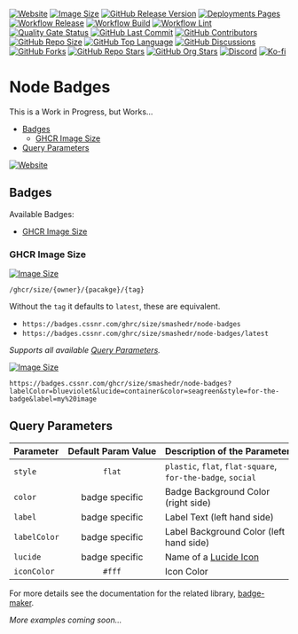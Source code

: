 [![Website](https://img.shields.io/website?url=https%3A%2F%2Fbadges.cssnr.com%2F&up_message=online&down_message=offline&logo=nodedotjs&logoColor=white&label=server)](https://badges.cssnr.com/)
[![Image Size](https://badges.cssnr.com/ghcr/size/smashedr/node-badges)](https://github.com/smashedr/node-badges/pkgs/container/node-badges)
[![GitHub Release Version](https://img.shields.io/github/v/release/smashedr/node-badges?logo=github)](https://github.com/smashedr/node-badges/releases/latest)
[![Deployments Pages](https://img.shields.io/github/deployments/smashedr/node-badges/swarm?logo=portainer&logoColor=white&label=swarm)](https://github.com/smashedr/node-badges/deployments/swarm)
[![Workflow Release](https://img.shields.io/github/actions/workflow/status/smashedr/node-badges/release.yaml?logo=cachet&label=release)](https://github.com/smashedr/node-badges/actions/workflows/release.yaml)
[![Workflow Build](https://img.shields.io/github/actions/workflow/status/smashedr/node-badges/build.yaml?logo=cachet&label=build)](https://github.com/smashedr/node-badges/actions/workflows/build.yaml)
[![Workflow Lint](https://img.shields.io/github/actions/workflow/status/smashedr/node-badges/lint.yaml?logo=cachet&label=lint)](https://github.com/smashedr/node-badges/actions/workflows/lint.yaml)
[![Quality Gate Status](https://sonarcloud.io/api/project_badges/measure?project=smashedr_node-badges&metric=alert_status)](https://sonarcloud.io/summary/new_code?id=smashedr_node-badges)
[![GitHub Last Commit](https://img.shields.io/github/last-commit/smashedr/node-badges?logo=github&label=updated)](https://github.com/smashedr/node-badges/pulse)
[![GitHub Contributors](https://img.shields.io/github/contributors-anon/smashedr/node-badges?logo=github)](https://github.com/smashedr/node-badges/graphs/contributors)
[![GitHub Repo Size](https://img.shields.io/github/repo-size/smashedr/node-badges?logo=bookstack&logoColor=white&label=repo%20size)](https://github.com/smashedr/node-badges?tab=readme-ov-file#readme)
[![GitHub Top Language](https://img.shields.io/github/languages/top/smashedr/node-badges?logo=htmx)](https://github.com/smashedr/node-badges/tree/master/src)
[![GitHub Discussions](https://img.shields.io/github/discussions/smashedr/node-badges?logo=github)](https://github.com/smashedr/node-badges/discussions)
[![GitHub Forks](https://img.shields.io/github/forks/smashedr/node-badges?style=flat&logo=github)](https://github.com/smashedr/node-badges/forks)
[![GitHub Repo Stars](https://img.shields.io/github/stars/smashedr/node-badges?style=flat&logo=github)](https://github.com/smashedr/node-badges/stargazers)
[![GitHub Org Stars](https://img.shields.io/github/stars/cssnr?style=flat&logo=github&label=org%20stars)](https://cssnr.github.io/)
[![Discord](https://img.shields.io/discord/899171661457293343?logo=discord&logoColor=white&label=discord&color=7289da)](https://discord.gg/wXy6m2X8wY)
[![Ko-fi](https://img.shields.io/badge/Ko--fi-72a5f2?logo=kofi&label=support)](https://ko-fi.com/cssnr)

# Node Badges

This is a Work in Progress, but Works...

- [Badges](#badges)
  - [GHCR Image Size](#ghcr-image-size)
- [Query Parameters](#query-parameters)

[![Website](https://img.shields.io/website?url=https%3A%2F%2Fbadges.cssnr.com%2F&up_message=online&down_message=offline&style=for-the-badge&logo=nodedotjs&logoColor=white&label=server)](https://badges.cssnr.com/)

## Badges

Available Badges:

- [GHCR Image Size](#ghcr-image-size)

### GHCR Image Size

[![Image Size](https://badges.cssnr.com/ghcr/size/smashedr/node-badges)](https://github.com/smashedr/node-badges/pkgs/container/node-badges)

`/ghcr/size/{owner}/{pacakge}/{tag}`

Without the `tag` it defaults to `latest`, these are equivalent.

- `https://badges.cssnr.com/ghrc/size/smashedr/node-badges`
- `https://badges.cssnr.com/ghrc/size/smashedr/node-badges/latest`

_Supports all available [Query Parameters](#query-parameters)._

[![Image Size](https://badges.cssnr.com/ghcr/size/smashedr/node-badges?labelColor=blueviolet&lucide=container&color=seagreen&style=for-the-badge&label=my%20image)](#query-parameters)

```text
https://badges.cssnr.com/ghcr/size/smashedr/node-badges?labelColor=blueviolet&lucide=container&color=seagreen&style=for-the-badge&label=my%20image
```

## Query Parameters

| Parameter    | Default&nbsp;Param&nbsp;Value | Description&nbsp;of&nbsp;the&nbsp;Parameter                 |
| :----------- | :---------------------------: | :---------------------------------------------------------- |
| `style`      |            `flat`             | `plastic`, `flat`, `flat-square`, `for-the-badge`, `social` |
| `color`      |        badge specific         | Badge Background Color (right side)                         |
| `label`      |        badge specific         | Label Text (left hand side)                                 |
| `labelColor` |        badge specific         | Label Background Color (left hand side)                     |
| `lucide`     |        badge specific         | Name of a [Lucide Icon](https://lucide.dev/icons/)          |
| `iconColor`  |            `#fff`             | Icon Color                                                  |

For more details see the documentation for the related library, [badge-maker](https://www.npmjs.com/package/badge-maker).

_More examples coming soon..._
